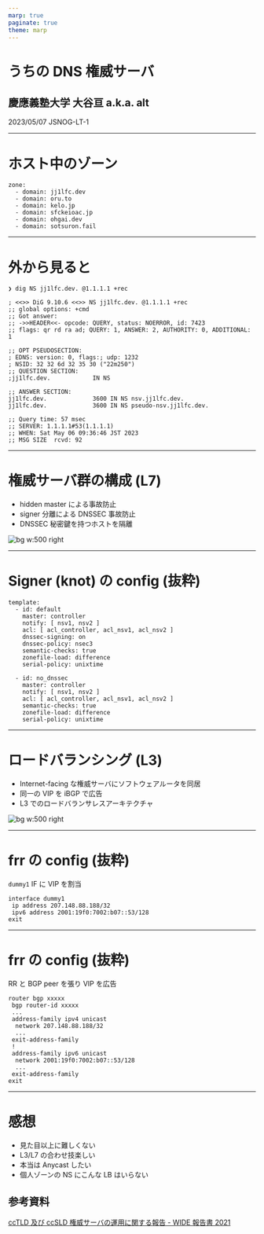 ```yaml
---
marp: true
paginate: true
theme: marp
---
```


# うちの DNS 権威サーバ

## 慶應義塾大学 大谷亘 a.k.a. alt

2023/05/07 JSNOG-LT-1

---

# ホスト中のゾーン

```
zone:
  - domain: jj1lfc.dev
  - domain: oru.to
  - domain: kelo.jp
  - domain: sfckeioac.jp
  - domain: ohgai.dev
  - domain: sotsuron.fail
```

---

# 外から見ると

```
❯ dig NS jj1lfc.dev. @1.1.1.1 +rec

; <<>> DiG 9.10.6 <<>> NS jj1lfc.dev. @1.1.1.1 +rec
;; global options: +cmd
;; Got answer:
;; ->>HEADER<<- opcode: QUERY, status: NOERROR, id: 7423
;; flags: qr rd ra ad; QUERY: 1, ANSWER: 2, AUTHORITY: 0, ADDITIONAL: 1

;; OPT PSEUDOSECTION:
; EDNS: version: 0, flags:; udp: 1232
; NSID: 32 32 6d 32 35 30 ("22m250")
;; QUESTION SECTION:
;jj1lfc.dev.            IN NS

;; ANSWER SECTION:
jj1lfc.dev.             3600 IN NS nsv.jj1lfc.dev.
jj1lfc.dev.             3600 IN NS pseudo-nsv.jj1lfc.dev.

;; Query time: 57 msec
;; SERVER: 1.1.1.1#53(1.1.1.1)
;; WHEN: Sat May 06 09:36:46 JST 2023
;; MSG SIZE  rcvd: 92
```

---

# 権威サーバ群の構成 (L7)

- hidden master による事故防止
- signer 分離による DNSSEC 事故防止
- DNSSEC 秘密鍵を持つホストを隔離

![bg w:500 right](https://kroki.io/mermaid/svg/eNp1jsEKwkAMRO9-xdB7CvYsHnrrVfoDtabdwpKVZK1-vrsLYsGa28ybDDP58BzdoBF9ewDscZ11uDuI0RgkavCeNQHgK0FUvSatiM6wZZYSYLnl_yK3AbH1-A80u6BOt53SO0YnkVU4liW5EqccvbAFv7Lax2_2_Fz466fBb8vdS4o=)

---

# Signer (knot) の config (抜粋)

```
template:
  - id: default
    master: controller
    notify: [ nsv1, nsv2 ]
    acl: [ acl_controller, acl_nsv1, acl_nsv2 ]
    dnssec-signing: on
    dnssec-policy: nsec3
    semantic-checks: true
    zonefile-load: difference
    serial-policy: unixtime

  - id: no_dnssec
    master: controller
    notify: [ nsv1, nsv2 ]
    acl: [ acl_controller, acl_nsv1, acl_nsv2 ]
    semantic-checks: true
    zonefile-load: difference
    serial-policy: unixtime
```

---

# ロードバランシング (L3)

- Internet-facing な権威サーバにソフトウェアルータを同居
- 同一の VIP を iBGP で広告
- L3 でのロードバランサレスアーキテクチャ

![bg w:500 right](https://kroki.io/mermaid/svg/eNptjj8LwkAMxff7FKFTHW5oZilYESehVLejw_XP2YK0krvq1zfXo4K2yyMvyS955jG-606Tg1smAOxU3Uk_OxjsK2EPXDSJYilnZ4gSxeJdOzSs5LjDUv7RuND4Q-OKxoX2n2AvZeRIG9PXkZTpfH7V1LYiIUKaeZidczgdL3lASMVFsSvDAm4t-M-0DL4nVXy4ZgH01s9TGCdn-6YVISBuBcTtgAAftGhirA==)

<!--
  flowchart TB
    subgraph nsv1
      nsd1[nsd]
      frr1[frr]
    end
    rtr1[rtr]
    subgraph nsv2
      nsd2[nsd]
      frr2[frr]
    end
    rtr2[rtr]
    nsd1 <--"traffic"-\-> rtr1 <--"traffic"--\> asbr

    frr1 <--"BGP ECMP"--\> rr[(RR)]
    frr2 <--"BGP ECMP"--\> rr
    rr <--"BGP"--\> asbr[(ASBR)]
    asbr <--\> outside

    nsd2 <--"traffic"--\> rtr2 <--"traffic"--\> asbr
-->

---

# frr の config (抜粋)

`dummy1` IF に VIP を割当

```
interface dummy1
 ip address 207.148.88.188/32
 ipv6 address 2001:19f0:7002:b07::53/128
exit
```

---

# frr の config (抜粋)

RR と BGP peer を張り VIP を広告

```
router bgp xxxxx
 bgp router-id xxxxx
 ...
 address-family ipv4 unicast
  network 207.148.88.188/32
  ...
 exit-address-family
 !
 address-family ipv6 unicast
  network 2001:19f0:7002:b07::53/128
  ...
 exit-address-family
exit
```

---

# 感想

- 見た目以上に難しくない
- L3/L7 の合わせ技楽しい
- 本当は Anycast したい
- 個人ゾーンの NS にこんな LB はいらない

## 参考資料

[ccTLD 及び ccSLD 権威サーバの運用に関する報告 - WIDE 報告書 2021](https://www.wide.ad.jp/About/report/pdf2021/usb/22_wide-memo-two-lbdns-ops-2021.pdf)
